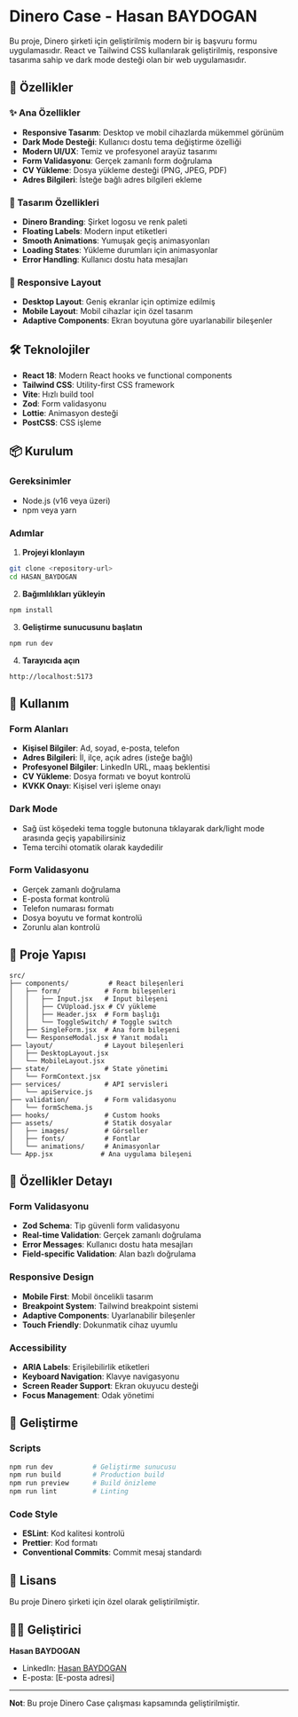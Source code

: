 # Dinero Case - Hasan BAYDOGAN

Bu proje, Dinero şirketi için geliştirilmiş modern bir iş başvuru formu uygulamasıdır. React ve Tailwind CSS kullanılarak geliştirilmiş, responsive tasarıma sahip ve dark mode desteği olan bir web uygulamasıdır.

## 🚀 Özellikler

### ✨ Ana Özellikler
- **Responsive Tasarım**: Desktop ve mobil cihazlarda mükemmel görünüm
- **Dark Mode Desteği**: Kullanıcı dostu tema değiştirme özelliği
- **Modern UI/UX**: Temiz ve profesyonel arayüz tasarımı
- **Form Validasyonu**: Gerçek zamanlı form doğrulama
- **CV Yükleme**: Dosya yükleme desteği (PNG, JPEG, PDF)
- **Adres Bilgileri**: İsteğe bağlı adres bilgileri ekleme

### 🎨 Tasarım Özellikleri
- **Dinero Branding**: Şirket logosu ve renk paleti
- **Floating Labels**: Modern input etiketleri
- **Smooth Animations**: Yumuşak geçiş animasyonları
- **Loading States**: Yükleme durumları için animasyonlar
- **Error Handling**: Kullanıcı dostu hata mesajları

### 📱 Responsive Layout
- **Desktop Layout**: Geniş ekranlar için optimize edilmiş
- **Mobile Layout**: Mobil cihazlar için özel tasarım
- **Adaptive Components**: Ekran boyutuna göre uyarlanabilir bileşenler

## 🛠️ Teknolojiler

- **React 18**: Modern React hooks ve functional components
- **Tailwind CSS**: Utility-first CSS framework
- **Vite**: Hızlı build tool
- **Zod**: Form validasyonu
- **Lottie**: Animasyon desteği
- **PostCSS**: CSS işleme

## 📦 Kurulum

### Gereksinimler
- Node.js (v16 veya üzeri)
- npm veya yarn

### Adımlar

1. **Projeyi klonlayın**
```bash
git clone <repository-url>
cd HASAN_BAYDOGAN
```

2. **Bağımlılıkları yükleyin**
```bash
npm install
```

3. **Geliştirme sunucusunu başlatın**
```bash
npm run dev
```

4. **Tarayıcıda açın**
```
http://localhost:5173
```

## 🚀 Kullanım

### Form Alanları
- **Kişisel Bilgiler**: Ad, soyad, e-posta, telefon
- **Adres Bilgileri**: İl, ilçe, açık adres (isteğe bağlı)
- **Profesyonel Bilgiler**: LinkedIn URL, maaş beklentisi
- **CV Yükleme**: Dosya formatı ve boyut kontrolü
- **KVKK Onayı**: Kişisel veri işleme onayı

### Dark Mode
- Sağ üst köşedeki tema toggle butonuna tıklayarak dark/light mode arasında geçiş yapabilirsiniz
- Tema tercihi otomatik olarak kaydedilir

### Form Validasyonu
- Gerçek zamanlı doğrulama
- E-posta format kontrolü
- Telefon numarası formatı
- Dosya boyutu ve format kontrolü
- Zorunlu alan kontrolü

## 📁 Proje Yapısı

```
src/
├── components/          # React bileşenleri
│   ├── form/           # Form bileşenleri
│   │   ├── Input.jsx   # Input bileşeni
│   │   ├── CVUpload.jsx # CV yükleme
│   │   ├── Header.jsx  # Form başlığı
│   │   └── ToggleSwitch/ # Toggle switch
│   ├── SingleForm.jsx  # Ana form bileşeni
│   └── ResponseModal.jsx # Yanıt modalı
├── layout/             # Layout bileşenleri
│   ├── DesktopLayout.jsx
│   └── MobileLayout.jsx
├── state/              # State yönetimi
│   └── FormContext.jsx
├── services/           # API servisleri
│   └── apiService.js
├── validation/         # Form validasyonu
│   └── formSchema.js
├── hooks/              # Custom hooks
├── assets/             # Statik dosyalar
│   ├── images/         # Görseller
│   ├── fonts/          # Fontlar
│   └── animations/     # Animasyonlar
└── App.jsx            # Ana uygulama bileşeni
```

## 🎯 Özellikler Detayı

### Form Validasyonu
- **Zod Schema**: Tip güvenli form validasyonu
- **Real-time Validation**: Gerçek zamanlı doğrulama
- **Error Messages**: Kullanıcı dostu hata mesajları
- **Field-specific Validation**: Alan bazlı doğrulama

### Responsive Design
- **Mobile First**: Mobil öncelikli tasarım
- **Breakpoint System**: Tailwind breakpoint sistemi
- **Adaptive Components**: Uyarlanabilir bileşenler
- **Touch Friendly**: Dokunmatik cihaz uyumlu

### Accessibility
- **ARIA Labels**: Erişilebilirlik etiketleri
- **Keyboard Navigation**: Klavye navigasyonu
- **Screen Reader Support**: Ekran okuyucu desteği
- **Focus Management**: Odak yönetimi

## 🔧 Geliştirme

### Scripts
```bash
npm run dev          # Geliştirme sunucusu
npm run build        # Production build
npm run preview      # Build önizleme
npm run lint         # Linting
```

### Code Style
- **ESLint**: Kod kalitesi kontrolü
- **Prettier**: Kod formatı
- **Conventional Commits**: Commit mesaj standardı

## 📄 Lisans

Bu proje Dinero şirketi için özel olarak geliştirilmiştir.

## 👨‍💻 Geliştirici

**Hasan BAYDOGAN**
- LinkedIn: [Hasan BAYDOGAN](https://www.linkedin.com/in/hasan-baydogan)
- E-posta: [E-posta adresi]

---

**Not**: Bu proje Dinero Case çalışması kapsamında geliştirilmiştir.

